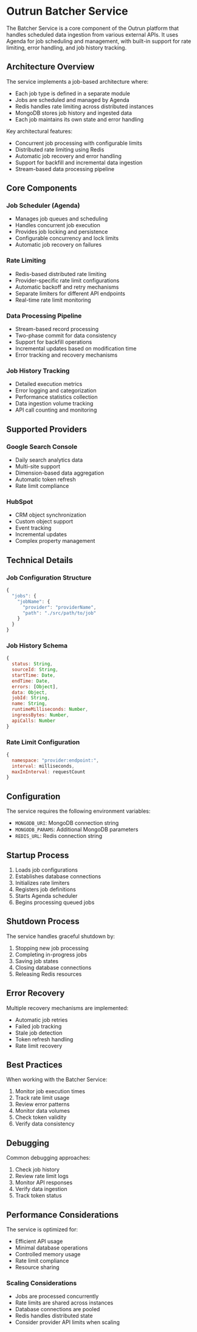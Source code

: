 # Outrun Batcher Service

The Batcher Service is a core component of the Outrun platform that handles scheduled data ingestion from various external APIs. It uses Agenda for job scheduling and management, with built-in support for rate limiting, error handling, and job history tracking.

## Architecture Overview

The service implements a job-based architecture where:
- Each job type is defined in a separate module
- Jobs are scheduled and managed by Agenda
- Redis handles rate limiting across distributed instances
- MongoDB stores job history and ingested data
- Each job maintains its own state and error handling

Key architectural features:
- Concurrent job processing with configurable limits
- Distributed rate limiting using Redis
- Automatic job recovery and error handling
- Support for backfill and incremental data ingestion
- Stream-based data processing pipeline

## Core Components

### Job Scheduler (Agenda)
- Manages job queues and scheduling
- Handles concurrent job execution
- Provides job locking and persistence
- Configurable concurrency and lock limits
- Automatic job recovery on failures

### Rate Limiting
- Redis-based distributed rate limiting
- Provider-specific rate limit configurations
- Automatic backoff and retry mechanisms
- Separate limiters for different API endpoints
- Real-time rate limit monitoring

### Data Processing Pipeline
- Stream-based record processing
- Two-phase commit for data consistency
- Support for backfill operations
- Incremental updates based on modification time
- Error tracking and recovery mechanisms

### Job History Tracking
- Detailed execution metrics
- Error logging and categorization
- Performance statistics collection
- Data ingestion volume tracking
- API call counting and monitoring

## Supported Providers

### Google Search Console
- Daily search analytics data
- Multi-site support
- Dimension-based data aggregation
- Automatic token refresh
- Rate limit compliance

### HubSpot
- CRM object synchronization
- Custom object support
- Event tracking
- Incremental updates
- Complex property management

## Technical Details

### Job Configuration Structure
```javascript
{
  "jobs": {
    "jobName": {
      "provider": "providerName",
      "path": "./src/path/to/job"
    }
  }
}
```

### Job History Schema
```javascript
{
  status: String,
  sourceId: String,
  startTime: Date,
  endTime: Date,
  errors: [Object],
  data: Object,
  jobId: String,
  name: String,
  runtimeMilliseconds: Number,
  ingressBytes: Number,
  apiCalls: Number
}
```

### Rate Limit Configuration
```javascript
{
  namespace: "provider:endpoint:",
  interval: milliseconds,
  maxInInterval: requestCount
}
```

## Configuration

The service requires the following environment variables:
- `MONGODB_URI`: MongoDB connection string
- `MONGODB_PARAMS`: Additional MongoDB parameters
- `REDIS_URL`: Redis connection string

## Startup Process

1. Loads job configurations
2. Establishes database connections
3. Initializes rate limiters
4. Registers job definitions
5. Starts Agenda scheduler
6. Begins processing queued jobs

## Shutdown Process

The service handles graceful shutdown by:
1. Stopping new job processing
2. Completing in-progress jobs
3. Saving job states
4. Closing database connections
5. Releasing Redis resources

## Error Recovery

Multiple recovery mechanisms are implemented:
- Automatic job retries
- Failed job tracking
- Stale job detection
- Token refresh handling
- Rate limit recovery

## Best Practices

When working with the Batcher Service:
1. Monitor job execution times
2. Track rate limit usage
3. Review error patterns
4. Monitor data volumes
5. Check token validity
6. Verify data consistency

## Debugging

Common debugging approaches:
1. Check job history
2. Review rate limit logs
3. Monitor API responses
4. Verify data ingestion
5. Track token status

## Performance Considerations

The service is optimized for:
- Efficient API usage
- Minimal database operations
- Controlled memory usage
- Rate limit compliance
- Resource sharing

### Scaling Considerations
- Jobs are processed concurrently
- Rate limits are shared across instances
- Database connections are pooled
- Redis handles distributed state
- Consider provider API limits when scaling 